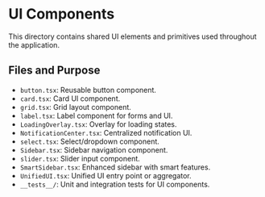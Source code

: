 # UI Components

This directory contains shared UI elements and primitives used throughout the application.

## Files and Purpose

- `button.tsx`: Reusable button component.
- `card.tsx`: Card UI component.
- `grid.tsx`: Grid layout component.
- `label.tsx`: Label component for forms and UI.
- `LoadingOverlay.tsx`: Overlay for loading states.
- `NotificationCenter.tsx`: Centralized notification UI.
- `select.tsx`: Select/dropdown component.
- `Sidebar.tsx`: Sidebar navigation component.
- `slider.tsx`: Slider input component.
- `SmartSidebar.tsx`: Enhanced sidebar with smart features.
- `UnifiedUI.tsx`: Unified UI entry point or aggregator.
- `__tests__/`: Unit and integration tests for UI components.
